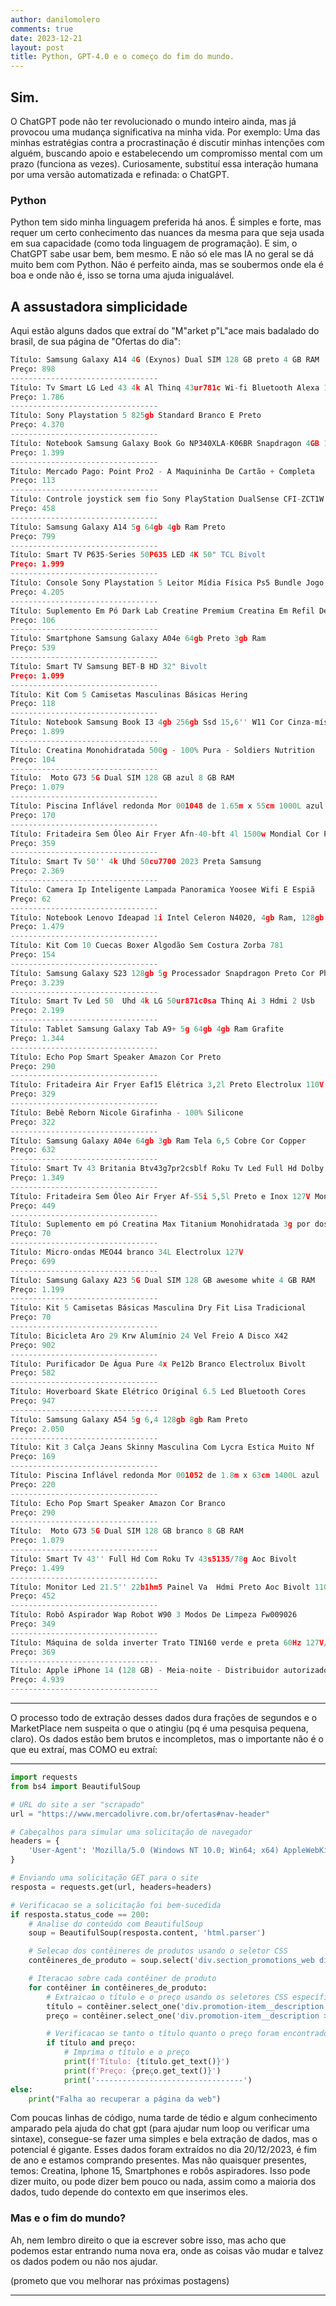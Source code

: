 ```yaml
---
author: danilomolero
comments: true
date: 2023-12-21
layout: post
title: Python, GPT-4.0 e o começo do fim do mundo.
---
```

## Sim.

O ChatGPT pode não ter revolucionado o mundo inteiro ainda, mas já provocou uma mudança significativa na minha vida. 
Por exemplo: Uma das minhas estratégias contra a procrastinação é discutir minhas intenções com alguém, buscando apoio e estabelecendo um compromisso mental com um prazo (funciona as vezes). 
Curiosamente, substituí essa interação humana por uma versão automatizada e refinada: o ChatGPT.

### Python

Python tem sido minha linguagem preferida há anos. É simples e forte, mas requer um certo conhecimento das nuances da mesma para que seja usada em sua capacidade (como toda linguagem de programação).
E sim, o ChatGPT sabe usar bem, bem mesmo. E não só ele mas IA no geral se dá muito bem com Python. Não é perfeito ainda, mas se soubermos onde ela é boa e onde não é, isso se torna uma ajuda inigualável.

## A assustadora simplicidade

Aqui estão alguns dados que extraí do "M"arket p"L"ace mais badalado do brasil, de sua página de "Ofertas do dia":

```python
Título: Samsung Galaxy A14 4G (Exynos) Dual SIM 128 GB preto 4 GB RAM
Preço: 898
---------------------------------
Título: Tv Smart LG Led 43 4k Al Thinq 43ur781c Wi-fi Bluetooth Alexa 100v/240v
Preço: 1.786
---------------------------------
Título: Sony Playstation 5 825gb Standard Branco E Preto
Preço: 4.370
---------------------------------
Título: Notebook Samsung Galaxy Book Go NP340XLA-K06BR Snapdragon 4GB 128GB SSD W11 C/ Office Personal 365 
Preço: 1.399
---------------------------------
Título: Mercado Pago: Point Pro2 - A Maquininha De Cartão + Completa
Preço: 113
---------------------------------
Título: Controle joystick sem fio Sony PlayStation DualSense CFI-ZCT1W midnight black
Preço: 458
---------------------------------
Título: Samsung Galaxy A14 5g 64gb 4gb Ram Preto
Preço: 799
---------------------------------
Título: Smart TV P635-Series 50P635 LED 4K 50" TCL Bivolt
Preço: 1.999
---------------------------------
Título: Console Sony Playstation 5 Leitor Mídia Física Ps5 Bundle Jogo Marvel Spider Man 2 825gb Ssd Bivolt
Preço: 4.205
---------------------------------
Título: Suplemento Em Pó Dark Lab Creatine Premium Creatina Em Refil De 500g
Preço: 106
---------------------------------
Título: Smartphone Samsung Galaxy A04e 64gb Preto 3gb Ram
Preço: 539
---------------------------------
Título: Smart TV Samsung BET-B HD 32" Bivolt
Preço: 1.099
---------------------------------
Título: Kit Com 5 Camisetas Masculinas Básicas Hering
Preço: 118
---------------------------------
Título: Notebook Samsung Book I3 4gb 256gb Ssd 15,6'' W11 Cor Cinza-místico
Preço: 1.899
---------------------------------
Título: Creatina Monohidratada 500g - 100% Pura - Soldiers Nutrition
Preço: 104
---------------------------------
Título:  Moto G73 5G Dual SIM 128 GB azul 8 GB RAM
Preço: 1.079
---------------------------------
Título: Piscina Inflável redonda Mor 001048 de 1.65m x 55cm 1000L azul
Preço: 170
---------------------------------
Título: Fritadeira Sem Óleo Air Fryer Afn-40-bft 4l 1500w Mondial Cor Preto 110V
Preço: 359
---------------------------------
Título: Smart Tv 50'' 4k Uhd 50cu7700 2023 Preta Samsung
Preço: 2.369
---------------------------------
Título: Camera Ip Inteligente Lampada Panoramica Yoosee Wifi E Espiã
Preço: 62
---------------------------------
Título: Notebook Lenovo Ideapad 1i Intel Celeron N4020, 4gb Ram, 128gb Ssd, Tela De 15.6, W11, Com 1 Ano Microsoft Office 365 Personal, 82vx0001br
Preço: 1.479
---------------------------------
Título: Kit Com 10 Cuecas Boxer Algodão Sem Costura Zorba 781
Preço: 154
---------------------------------
Título: Samsung Galaxy S23 128gb 5g Processador Snapdragon Preto Cor Phantom black
Preço: 3.239
---------------------------------
Título: Smart Tv Led 50  Uhd 4k LG 50ur871c0sa Thinq Ai 3 Hdmi 2 Usb
Preço: 2.199
---------------------------------
Título: Tablet Samsung Galaxy Tab A9+ 5g 64gb 4gb Ram Grafite
Preço: 1.344
---------------------------------
Título: Echo Pop Smart Speaker Amazon Cor Preto
Preço: 290
---------------------------------
Título: Fritadeira Air Fryer Eaf15 Elétrica 3,2l Preto Electrolux 110V
Preço: 329
---------------------------------
Título: Bebê Reborn Nicole Girafinha - 100% Silicone
Preço: 322
---------------------------------
Título: Samsung Galaxy A04e 64gb 3gb Ram Tela 6,5 Cobre Cor Copper
Preço: 632
---------------------------------
Título: Smart Tv 43 Britania Btv43g7pr2csblf Roku Tv Led Full Hd Dolby 110v/220v
Preço: 1.349
---------------------------------
Título: Fritadeira Sem Óleo Air Fryer Af-55i 5,5l Preto e Inox 127V Mondial
Preço: 449
---------------------------------
Título: Suplemento em pó Creatina Max Titanium Monohidratada 3g por dose Sem Sabor em pote
Preço: 70
---------------------------------
Título: Micro-ondas MEO44 branco 34L Electrolux 127V
Preço: 699
---------------------------------
Título: Samsung Galaxy A23 5G Dual SIM 128 GB awesome white 4 GB RAM
Preço: 1.199
---------------------------------
Título: Kit 5 Camisetas Básicas Masculina Dry Fit Lisa Tradicional
Preço: 70
---------------------------------
Título: Bicicleta Aro 29 Krw Alumínio 24 Vel Freio A Disco X42
Preço: 902
---------------------------------
Título: Purificador De Água Pure 4x Pe12b Branco Electrolux Bivolt
Preço: 582
---------------------------------
Título: Hoverboard Skate Elétrico Original 6.5 Led Bluetooth Cores
Preço: 947
---------------------------------
Título: Samsung Galaxy A54 5g 6,4 128gb 8gb Ram Preto
Preço: 2.050
---------------------------------
Título: Kit 3 Calça Jeans Skinny Masculina Com Lycra Estica Muito Nf
Preço: 169
---------------------------------
Título: Piscina Inflável redonda Mor 001052 de 1.8m x 63cm 1400L azul
Preço: 220
---------------------------------
Título: Echo Pop Smart Speaker Amazon Cor Branco
Preço: 290
---------------------------------
Título:  Moto G73 5G Dual SIM 128 GB branco 8 GB RAM
Preço: 1.079
---------------------------------
Título: Smart Tv 43'' Full Hd Com Roku Tv 43s5135/78g Aoc Bivolt
Preço: 1.499
---------------------------------
Título: Monitor Led 21.5'' 22b1hm5 Painel Va  Hdmi Preto Aoc Bivolt 110V/220V
Preço: 452
---------------------------------
Título: Robô Aspirador Wap Robot W90 3 Modos De Limpeza Fw009026
Preço: 349
---------------------------------
Título: Máquina de solda inverter Trato TIN160 verde e preta 60Hz 127V/220V
Preço: 369
---------------------------------
Título: Apple iPhone 14 (128 GB) - Meia-noite - Distribuidor autorizado
Preço: 4.939
---------------------------------
```
---

O processo todo de extração desses dados dura frações de segundos e o MarketPlace nem suspeita o que o atingiu (pq é uma pesquisa pequena, claro). 
Os dados estão bem brutos e incompletos, mas o importante não é o que eu extraí, mas COMO eu extraí:

---

```python
import requests
from bs4 import BeautifulSoup

# URL do site a ser "scrapado"
url = "https://www.mercadolivre.com.br/ofertas#nav-header"

# Cabeçalhos para simular uma solicitação de navegador
headers = {
    'User-Agent': 'Mozilla/5.0 (Windows NT 10.0; Win64; x64) AppleWebKit/537.36 (KHTML, like Gecko) Chrome/58.0.3029.110 Safari/537.3'
}

# Enviando uma solicitação GET para o site
resposta = requests.get(url, headers=headers)

# Verificacao se a solicitação foi bem-sucedida
if resposta.status_code == 200:
    # Analise do conteúdo com BeautifulSoup
    soup = BeautifulSoup(resposta.content, 'html.parser')

    # Selecao dos contêineres de produtos usando o seletor CSS 
    contêineres_de_produto = soup.select('div.section_promotions_web div.promotions_boxed-width div > ol > li > div > a > div')

    # Iteracao sobre cada contêiner de produto
    for contêiner in contêineres_de_produto:
        # Extraicao o título e o preço usando os seletores CSS específicos
        título = contêiner.select_one('div.promotion-item__description > p')
        preço = contêiner.select_one('div.promotion-item__description > div.promotion-item__discount-component > div > div > span > span.andes-money-amount__fraction')

        # Verificacao se tanto o título quanto o preço foram encontrados
        if título and preço:
            # Imprima o título e o preço
            print(f'Título: {título.get_text()}')
            print(f'Preço: {preço.get_text()}')
            print('---------------------------------')
else:
    print("Falha ao recuperar a página da web")
```
Com poucas linhas de código, numa tarde de tédio e algum conhecimento amparado pela ajuda do chat gpt (para ajudar num loop ou verificar uma sintaxe), consegue-se fazer uma simples e bela extração de dados, mas o potencial é gigante.
Esses dados foram extraídos no dia 20/12/2023, é fim de ano e estamos comprando presentes. 
Mas não quaisquer presentes, temos: Creatina, Iphone 15, Smartphones e robôs aspiradores. 
Isso pode dizer muito, ou pode dizer bem pouco ou nada, assim como a maioria dos dados, tudo depende do contexto em que inserimos eles.

### Mas e o fim do mundo?

Ah, nem lembro direito o que ia escrever sobre isso, mas acho que podemos estar entrando numa nova era, onde as coisas vão mudar e talvez os dados podem ou não nos ajudar.

(prometo que vou melhorar nas próximas postagens)

---
